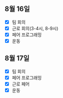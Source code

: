 ## 8월 16일

- [x] 팀 회의
- [x] 근로 회의(3-4시, 8-9시)
- [x] 페어 프로그래밍
- [x] 운동

## 8월 17일

- [x] 팀 회의
- [x] 페어 프로그래밍
- [x] 근로 페어
- [x] 운동
